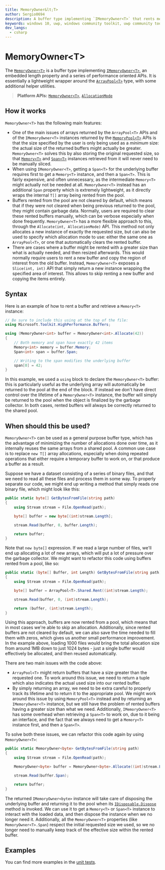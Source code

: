 ```yaml
---
title: MemoryOwner&lt;T>
author: Sergio0694
description: A buffer type implementing `IMemoryOwner<T>` that rents memory from a shared pool
keywords: windows 10, uwp, windows community toolkit, uwp community toolkit, uwp toolkit, parallel, high performance, net core, net standard
dev_langs:
  - csharp
---
```


# MemoryOwner&lt;T>

The [`MemoryOwner<T>`](/dotnet/api/microsoft.toolkit.highperformance.buffers.memoryowner-1) is a buffer type implementing [`IMemoryOwner<T>`](/dotnet/api/system.buffers.imemoryowner-1), an embedded length property and a series of performance oriented APIs. It is essentially a lightweight wrapper around the [`ArrayPool<T>`](/dotnet/api/system.buffers.arraypool-1) type, with some additional helper utilities.

> **Platform APIs:** [`MemoryOwner<T>`](/dotnet/api/microsoft.toolkit.highperformance.buffers.memoryowner-1), [`AllocationMode`](/dotnet/api/microsoft.toolkit.highperformance.buffers.allocationmode)

## How it works

`MemoryOwner<T>` has the following main features:

- One of the main issues of arrays returned by the `ArrayPool<T>` APIs and of the `IMemoryOwner<T>` instances returned by the [`MemoryPool<T>`](/dotnet/api/system.buffers.memorypool-1) APIs is that the size specified by the user is only being used as a _minimum_ size: the actual size of the returned buffers might actually be greater. `MemoryOwner<T>` solves this by also storing the original requested size, so that [`Memory<T>`](/dotnet/api/system.memory-1) and [`Span<T>`](/dotnet/api/system.span-1) instances retrieved from it will never need to be manually sliced.
- When using `IMemoryOwner<T>`, getting a `Span<T>` for the underlying buffer requires first to get a `Memory<T>` instance, and then a `Span<T>`. This is fairly expensive, and often unnecessary, as the intermediate `Memory<T>` might actually not be needed at all. `MemoryOwner<T>` instead has an additional `Span` property which is extremely lightweight, as it directly wraps the internal `T[]` array being rented from the pool.
- Buffers rented from the pool are not cleared by default, which means that if they were not cleared when being previous returned to the pool, they might contain garbage data. Normally, users are required to clear these rented buffers manually, which can be verbose especially when done frequently. `MemoryOwner<T>` has a more flexible approach to this, through the `Allocate(int, AllocationMode)` API. This method not only allocates a new instance of exactly the requested size, but can also be used to specify which allocation mode to use: either the same one as `ArrayPool<T>`, or one that automatically clears the rented buffer.
- There are cases where a buffer might be rented with a greater size than what is actually needed, and then resized afterwards. This would normally require users to rent a new buffer and copy the region of interest from the old buffer. Instead, `MemoryOwner<T>` exposes a `Slice(int, int)` API that simply return a new instance wrapping the specified area of interest. This allows to skip renting a new buffer and copying the items entirely.

## Syntax

Here is an example of how to rent a buffer and retrieve a `Memory<T>` instance:

```csharp
// Be sure to include this using at the top of the file:
using Microsoft.Toolkit.HighPerformance.Buffers;

using (MemoryOwner<int> buffer = MemoryOwner<int>.Allocate(42))
{
    // Both memory and span have exactly 42 items
    Memory<int> memory = buffer.Memory;
    Span<int> span = buffer.Span;

    // Writing to the span modifies the underlying buffer
    span[0] = 42;
}
```

In this example, we used a `using` block to declare the `MemoryOwner<T>` buffer: this is particularly useful as the underlying array will automatically be returned to the pool at the end of the block. If instead we don't have direct control over the lifetime of a `MemoryOwner<T>` instance, the buffer will simply be returned to the pool when the object is finalized by the garbage collector. In both cases, rented buffers will always be correctly returned to the shared pool.

## When should this be used?

`MemoryOwner<T>` can be used as a general purpose buffer type, which has the advantage of minimizing the number of allocations done over time, as it internally reuses the same arrays from a shared pool. A common use case is to replace `new T[]` array allocations, especially when doing repeated operations that either require a temporary buffer to work on, or that produce a buffer as a result.

Suppose we have a dataset consisting of a series of binary files, and that we need to read all these files and process them in some way. To properly separate our code, we might end up writing a method that simply reads one binary file, which might look like this:

```csharp
public static byte[] GetBytesFromFile(string path)
{
    using Stream stream = File.OpenRead(path);

    byte[] buffer = new byte[(int)stream.Length];

    stream.Read(buffer, 0, buffer.Length);

    return buffer;
}
```

Note that `new byte[]` expression. If we read a large number of files, we'll end up allocating a lot of new arrays, which will put a lot of pressure over the garbage collector. We might want to refactor this code using buffers rented from a pool, like so:

```csharp
public static (byte[] Buffer, int Length) GetBytesFromFile(string path)
{
    using Stream stream = File.OpenRead(path);

    byte[] buffer = ArrayPool<T>.Shared.Rent((int)stream.Length);

    stream.Read(buffer, 0, (int)stream.Length);

    return (buffer, (int)stream.Length);
}
```

Using this approach, buffers are now rented from a pool, which means that in most cases we're able to skip an allocation. Additionally, since rented buffers are not cleared by default, we can also save the time needed to fill them with zeros, which gives us another small performance improvement. In the example above, loading 1000 files would bring the total allocation size from around 1MB down to just 1024 bytes - just a single buffer would effectively be allocated, and then reused automatically.

There are two main issues with the code above:

- `ArrayPool<T>` might return buffers that have a size greater than the requested one. To work around this issue, we need to return a tuple which also indicates the actual used size into our rented buffer.
- By simply returning an array, we need to be extra careful to properly track its lifetime and to return it to the appropriate pool. We might work around this issue by using `MemoryPool<T>` instead and by returning an `IMemoryOwner<T>` instance, but we still have the problem of rented buffers having a greater size than what we need. Additionally, `IMemoryOwner<T>` has some overhead when retrieving a `Span<T>` to work on, due to it being an interface, and the fact that we always need to get a `Memory<T>` instance first, and then a `Span<T>`.

To solve both these issues, we can refactor this code again by using `MemoryOwner<T>`:

```csharp
public static MemoryOwner<byte> GetBytesFromFile(string path)
{
    using Stream stream = File.OpenRead(path);

    MemoryOwner<byte> buffer = MemoryOwner<byte>.Allocate((int)stream.Length);

    stream.Read(buffer.Span);

    return buffer;
}
```

The returned `IMemoryOwner<byte>` instance will take care of disposing the underlying buffer and returning it to the pool when its [`IDisposable.Dispose`](/dotnet/api/system.idisposable.dispose) method is invoked. We can use it to get a `Memory<T>` or `Span<T>` instance to interact with the loaded data, and then dispose the instance when we no longer need it. Additionally, all the `MemoryOwner<T>` properties (like `MemoryOwner<T>.Span`) respect the initial requested size we used, so we no longer need to manually keep track of the effective size within the rented buffer.

## Examples

You can find more examples in the [unit tests](https://github.com/CommunityToolkit/dotnet/tree/main/tests/CommunityToolkit.HighPerformance.UnitTests).
